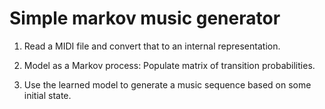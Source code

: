 # Simple markov music generator

1. Read a MIDI file and convert that to an internal representation.

2. Model as a Markov process: Populate matrix of transition probabilities.

3. Use the learned model to generate a music sequence based on some initial state.


